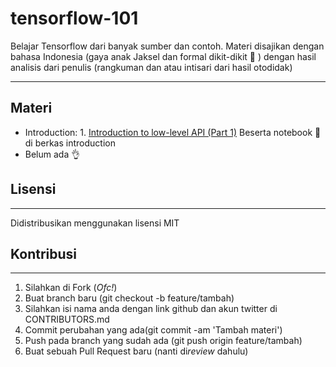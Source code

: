 # tensorflow-101



Belajar Tensorflow dari banyak sumber dan contoh. Materi disajikan dengan bahasa Indonesia (gaya anak Jaksel dan formal dikit-dikit :metal: ) dengan hasil analisis dari penulis (rangkuman dan atau intisari dari hasil otodidak)

---

## Materi

  - Introduction:
        1. [Introduction to low-level API (Part 1)](https://docs.google.com/presentation/d/1-es2nFW3wPpCXJzC45o2y59oCK_eBDPWPQ6N378iNgs/edit?usp=sharing) Beserta notebook :notebook_with_decorative_cover: di berkas introduction
  - Belum ada :ok_hand:
  

## Lisensi
---
Didistribusikan menggunakan lisensi MIT

## Kontribusi
---
1. Silahkan di Fork (*Ofc!*)
2. Buat branch baru (git checkout -b feature/tambah)
3. Silahkan isi nama anda dengan link github dan akun twitter di CONTRIBUTORS.md
4. Commit perubahan yang ada(git commit -am 'Tambah materi')
5. Push pada branch yang sudah ada (git push origin feature/tambah)
6. Buat sebuah Pull Request baru (nanti di*review* dahulu)
